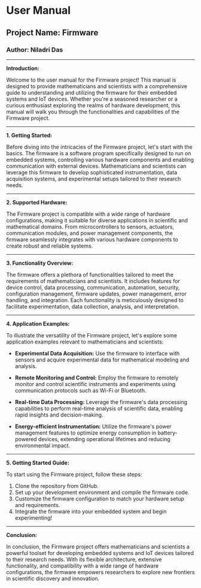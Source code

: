 # User Manual

## Project Name: Firmware

### Author: Niladri Das

---

**Introduction:**

Welcome to the user manual for the Firmware project! This manual is designed to provide mathematicians and scientists with a comprehensive guide to understanding and utilizing the firmware for their embedded systems and IoT devices. Whether you're a seasoned researcher or a curious enthusiast exploring the realms of hardware development, this manual will walk you through the functionalities and capabilities of the Firmware project.

---

**1. Getting Started:**

Before diving into the intricacies of the Firmware project, let's start with the basics. The firmware is a software program specifically designed to run on embedded systems, controlling various hardware components and enabling communication with external devices. Mathematicians and scientists can leverage this firmware to develop sophisticated instrumentation, data acquisition systems, and experimental setups tailored to their research needs.

---

**2. Supported Hardware:**

The Firmware project is compatible with a wide range of hardware configurations, making it suitable for diverse applications in scientific and mathematical domains. From microcontrollers to sensors, actuators, communication modules, and power management components, the firmware seamlessly integrates with various hardware components to create robust and reliable systems.

---

**3. Functionality Overview:**

The firmware offers a plethora of functionalities tailored to meet the requirements of mathematicians and scientists. It includes features for device control, data processing, communication, automation, security, configuration management, firmware updates, power management, error handling, and integration. Each functionality is meticulously designed to facilitate experimentation, data collection, analysis, and interpretation.

---

**4. Application Examples:**

To illustrate the versatility of the Firmware project, let's explore some application examples relevant to mathematicians and scientists:

- **Experimental Data Acquisition:** Use the firmware to interface with sensors and acquire experimental data for mathematical modeling and analysis.

- **Remote Monitoring and Control:** Employ the firmware to remotely monitor and control scientific instruments and experiments using communication protocols such as Wi-Fi or Bluetooth.

- **Real-time Data Processing:** Leverage the firmware's data processing capabilities to perform real-time analysis of scientific data, enabling rapid insights and decision-making.

- **Energy-efficient Instrumentation:** Utilize the firmware's power management features to optimize energy consumption in battery-powered devices, extending operational lifetimes and reducing environmental impact.

---

**5. Getting Started Guide:**

To start using the Firmware project, follow these steps:

1. Clone the repository from GitHub.
2. Set up your development environment and compile the firmware code.
3. Customize the firmware configuration to match your hardware setup and requirements.
4. Integrate the firmware into your embedded system and begin experimenting!

---

**Conclusion:**

In conclusion, the Firmware project offers mathematicians and scientists a powerful toolset for developing embedded systems and IoT devices tailored to their research needs. With its flexible architecture, extensive functionality, and compatibility with a wide range of hardware configurations, the firmware empowers researchers to explore new frontiers in scientific discovery and innovation.